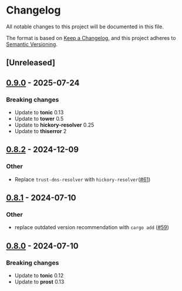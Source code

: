 # Changelog
All notable changes to this project will be documented in this file.

The format is based on [Keep a Changelog](https://keepachangelog.com/en/1.0.0/),
and this project adheres to [Semantic Versioning](https://semver.org/spec/v2.0.0.html).

## [Unreleased]

## [0.9.0](https://github.com/TrueLayer/ginepro/compare/ginepro-v0.8.2...ginepro-v0.8.1) - 2025-07-24

### Breaking changes
- Update to **tonic** 0.13
- Update to **tower** 0.5
- Update to **hickory-resolver** 0.25
- Update to **thiserror** 2

## [0.8.2](https://github.com/TrueLayer/ginepro/compare/ginepro-v0.8.2...ginepro-v0.8.1) - 2024-12-09

### Other
- Replace `trust-dns-resolver` with `hickory-resolver`([#61](https://github.com/TrueLayer/ginepro/pull/61))

## [0.8.1](https://github.com/TrueLayer/ginepro/compare/ginepro-v0.8.0...ginepro-v0.8.1) - 2024-07-10

### Other
- replace outdated version recommendation with `cargo add` ([#59](https://github.com/TrueLayer/ginepro/pull/59))

## [0.8.0](https://github.com/TrueLayer/ginepro/compare/ginepro-v0.7.2...ginepro-v0.8.0) - 2024-07-10

### Breaking changes

* Update to **tonic** 0.12
* Update to **prost** 0.13
